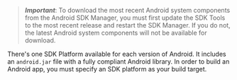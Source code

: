 > ***Important***: To download the most recent Android system components from the Android SDK Manager, you must first update the SDK Tools to the most recent release and restart the SDK Manager. If you do not, the latest Android system components will not be available for download.

There's one SDK Platform available for each version of Android. It includes an `android.jar` file with a fully compliant Android library. In order to build an Android app, you must specify an SDK platform as your build target.
